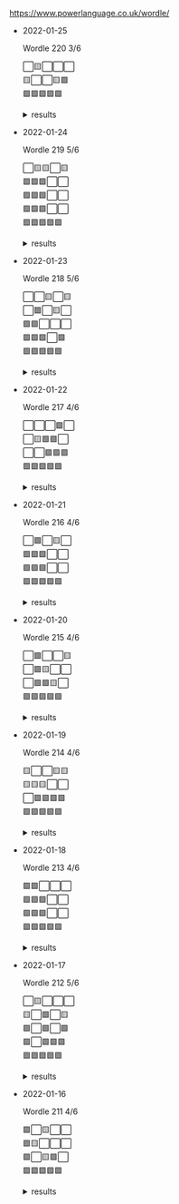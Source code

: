 https://www.powerlanguage.co.uk/wordle/

* 2022-01-25

  Wordle 220 3/6

  ⬜🟨⬜⬜⬜<br />
  🟨⬜⬜🟨🟩<br />
  🟩🟩🟩🟩🟩<br />

  <details>
  <summary>results</summary>
    <img src="https://github.com/andry81/wordle-play/raw/master/games/2022-01-25/result.png" valign="middle" alt="result" />
    <img src="https://github.com/andry81/wordle-play/raw/master/games/2022-01-25/stats.png" valign="middle" alt="stats" />
  </details>

* 2022-01-24

  Wordle 219 5/6

  ⬜🟨🟨⬜🟨<br />
  🟩🟩🟩⬜⬜<br />
  🟩🟩🟩⬜⬜<br />
  🟩🟩🟩⬜⬜<br />
  🟩🟩🟩🟩🟩<br />

  <details>
  <summary>results</summary>
    <img src="https://github.com/andry81/wordle-play/raw/master/games/2022-01-24/result.png" valign="middle" alt="result" />
    <img src="https://github.com/andry81/wordle-play/raw/master/games/2022-01-24/stats.png" valign="middle" alt="stats" />
  </details>

* 2022-01-23

  Wordle 218 5/6

  ⬜⬜🟨⬜🟨<br />
  ⬜🟩⬜🟨⬜<br />
  🟩🟩⬜⬜⬜<br />
  🟩🟩🟩⬜🟩<br />
  🟩🟩🟩🟩🟩<br />

  <details>
  <summary>results</summary>
    <img src="https://github.com/andry81/wordle-play/raw/master/games/2022-01-23/result.png" valign="middle" alt="result" />
    <img src="https://github.com/andry81/wordle-play/raw/master/games/2022-01-23/stats.png" valign="middle" alt="stats" />
  </details>

* 2022-01-22

  Wordle 217 4/6

  ⬜⬜⬜🟩⬜<br />
  ⬜🟨🟩🟩⬜<br />
  ⬜⬜🟩🟩🟩<br />
  🟩🟩🟩🟩🟩<br />

  <details>
  <summary>results</summary>
    <img src="https://github.com/andry81/wordle-play/raw/master/games/2022-01-22/result.png" valign="middle" alt="result" />
    <img src="https://github.com/andry81/wordle-play/raw/master/games/2022-01-22/stats.png" valign="middle" alt="stats" />
  </details>

* 2022-01-21

  Wordle 216 4/6

  ⬜🟩⬜🟨⬜<br />
  🟩🟩🟩⬜⬜<br />
  🟩🟩🟩⬜⬜<br />
  🟩🟩🟩🟩🟩<br />

  <details>
  <summary>results</summary>
    <img src="https://github.com/andry81/wordle-play/raw/master/games/2022-01-21/result.png" valign="middle" alt="result" />
    <img src="https://github.com/andry81/wordle-play/raw/master/games/2022-01-21/stats.png" valign="middle" alt="stats" />
  </details>

* 2022-01-20

  Wordle 215 4/6

  ⬜🟩⬜⬜🟨<br />
  ⬜🟩🟨⬜⬜<br />
  ⬜🟩🟩🟨⬜<br />
  🟩🟩🟩🟩🟩<br />

  <details>
  <summary>results</summary>
    <img src="https://github.com/andry81/wordle-play/raw/master/games/2022-01-20/result.png" valign="middle" alt="result" />
    <img src="https://github.com/andry81/wordle-play/raw/master/games/2022-01-20/stats.png" valign="middle" alt="stats" />
  </details>

* 2022-01-19

  Wordle 214 4/6

  🟨⬜⬜🟨🟨<br />
  🟨🟨🟨⬜⬜<br />
  ⬜🟩🟩🟩🟩<br />
  🟩🟩🟩🟩🟩<br />

  <details>
  <summary>results</summary>
    <img src="https://github.com/andry81/wordle-play/raw/master/games/2022-01-19/result.png" valign="middle" alt="result" />
    <img src="https://github.com/andry81/wordle-play/raw/master/games/2022-01-19/stats.png" valign="middle" alt="stats" />
  </details>

* 2022-01-18

  Wordle 213 4/6

  🟩🟩⬜⬜⬜<br />
  🟩🟩🟩⬜⬜<br />
  🟩🟩🟩⬜⬜<br />
  🟩🟩🟩🟩🟩<br />

  <details>
  <summary>results</summary>
    <img src="https://github.com/andry81/wordle-play/raw/master/games/2022-01-18/result.png" valign="middle" alt="result" />
    <img src="https://github.com/andry81/wordle-play/raw/master/games/2022-01-18/stats.png" valign="middle" alt="stats" />
  </details>

* 2022-01-17

  Wordle 212 5/6

  ⬜🟨⬜⬜⬜<br />
  🟨⬜🟩⬜🟨<br />
  🟩⬜🟩⬜🟩<br />
  🟩⬜🟩🟩🟩<br />
  🟩🟩🟩🟩🟩<br />

  <details>
  <summary>results</summary>
    <img src="https://github.com/andry81/wordle-play/raw/master/games/2022-01-17/result.png" valign="middle" alt="result" />
    <img src="https://github.com/andry81/wordle-play/raw/master/games/2022-01-17/stats.png" valign="middle" alt="stats" />
  </details>

* 2022-01-16

  Wordle 211 4/6

  🟩⬜🟨⬜⬜<br />
  🟩🟨⬜⬜⬜<br />
  🟩⬜🟨🟩⬜<br />
  🟩🟩🟩🟩🟩<br />

  <details>
  <summary>results</summary>
    <img src="https://github.com/andry81/wordle-play/raw/master/games/2022-01-16/result.png" valign="middle" alt="result" />
    <img src="https://github.com/andry81/wordle-play/raw/master/games/2022-01-16/stats.png" valign="middle" alt="stats" />
  </details>
